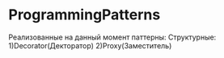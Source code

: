 # ProgrammingPatterns

Реализованные на данный момент паттерны:
  Структурные:
    1)Decorator(Декторатор)
    2)Proxy(Заместитель)
